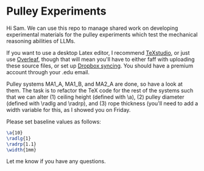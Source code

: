 # Pulley Experiments

Hi Sam. We can use this repo to manage shared work on developing 
experimental materials for the pulley experiments which test the 
mechanical reasoning abilities of LLMs.

If you want to use a desktop Latex editor, I recommend 
[TeXstudio](https://www.texstudio.org/), or just use 
[Overleaf](https://www.overleaf.com/), though that will mean you'll have 
to either faff with uploading these source files, or set up [Dropbox 
syncing](https://www.overleaf.com/learn/how-to/Dropbox_Synchronization). 
You should have a premium account through your .edu email. 

Pulley systems MA1_A, MA1_B, and MA2_A are done, so have a look at them. 
The task is to refactor the TeX code for the rest of the systems such that 
we can alter (1) ceiling height (defined with \a), (2) pulley diameter 
(defined with \radlg and \radrp), and (3) rope thickness (you'll need to 
add a width variable for this, as I showed you on Friday.

Please set baseline values as follows:

```latex
\a{10}
\radlg{1}
\radrp{1.1}
\width{1mm}
```

Let me know if you have any questions. 
